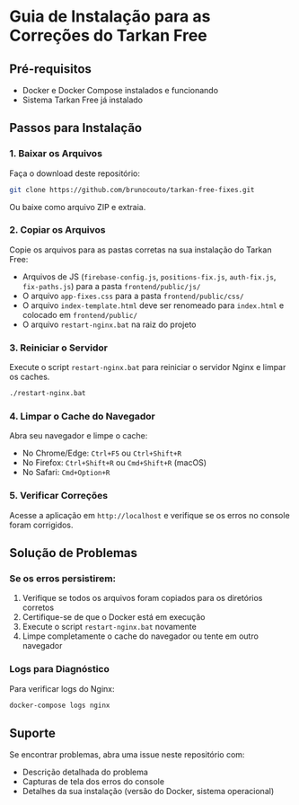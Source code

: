 # Guia de Instalação para as Correções do Tarkan Free

## Pré-requisitos

- Docker e Docker Compose instalados e funcionando
- Sistema Tarkan Free já instalado

## Passos para Instalação

### 1. Baixar os Arquivos

Faça o download deste repositório:

```bash
git clone https://github.com/brunocouto/tarkan-free-fixes.git
```

Ou baixe como arquivo ZIP e extraia.

### 2. Copiar os Arquivos

Copie os arquivos para as pastas corretas na sua instalação do Tarkan Free:

- Arquivos de JS (`firebase-config.js`, `positions-fix.js`, `auth-fix.js`, `fix-paths.js`) para a pasta `frontend/public/js/`
- O arquivo `app-fixes.css` para a pasta `frontend/public/css/`
- O arquivo `index-template.html` deve ser renomeado para `index.html` e colocado em `frontend/public/`
- O arquivo `restart-nginx.bat` na raiz do projeto

### 3. Reiniciar o Servidor

Execute o script `restart-nginx.bat` para reiniciar o servidor Nginx e limpar os caches.

```bash
./restart-nginx.bat
```

### 4. Limpar o Cache do Navegador

Abra seu navegador e limpe o cache:

- No Chrome/Edge: `Ctrl+F5` ou `Ctrl+Shift+R`
- No Firefox: `Ctrl+Shift+R` ou `Cmd+Shift+R` (macOS)
- No Safari: `Cmd+Option+R`

### 5. Verificar Correções

Acesse a aplicação em `http://localhost` e verifique se os erros no console foram corrigidos.

## Solução de Problemas

### Se os erros persistirem:

1. Verifique se todos os arquivos foram copiados para os diretórios corretos
2. Certifique-se de que o Docker está em execução
3. Execute o script `restart-nginx.bat` novamente
4. Limpe completamente o cache do navegador ou tente em outro navegador

### Logs para Diagnóstico

Para verificar logs do Nginx:

```bash
docker-compose logs nginx
```

## Suporte

Se encontrar problemas, abra uma issue neste repositório com:

- Descrição detalhada do problema
- Capturas de tela dos erros do console
- Detalhes da sua instalação (versão do Docker, sistema operacional)